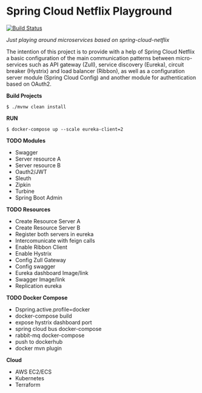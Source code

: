 # Spring Cloud Netflix Playground

[![Build Status](https://travis-ci.org/fpjunqueira/spring-cloud-netflix-playground.svg?branch=master)](https://travis-ci.org/fpjunqueira/spring-cloud-netflix-playground)

_Just playing around microservices based on spring-cloud-netflix_

The intention of this project is to provide with a help of Spring Cloud Netflix a basic configuration of the main communication patterns between micro-services such as API gateway (Zull), service discovery (Eureka), circuit breaker (Hystrix) and load balancer (Ribbon), as well as a configuration server module (Spring Cloud Config) and another module for authentication based on OAuth2.

**Build Projects**

`$ ./mvnw clean install
`

**RUN**

`$ docker-compose up --scale eureka-client=2`


**TODO Modules**

- Swagger
- Server resource A
- Server resource B
- Oauth2/JWT 
- Sleuth
- Zipkin
- Turbine
- Spring Boot Admin

**TODO Resources**

- Create Resource Server A
- Create Resource Server B
- Register both servers in eureka
- Intercomunicate with feign calls
- Enable Ribbon Client
- Enable Hystrix
- Config Zull Gateway
- Config swagger
- Eureka dashboard Image/link
- Swagger Image/link
- Replication eureka

**TODO Docker Compose**

- Dspring.active.profile=docker
- docker-compose build
- expose hystrix dashboard port
- spring cloud bus docker-compose
- rabbit-mq docker-compose
- push to dockerhub
- docker mvn plugin

**Cloud**

- AWS EC2/ECS
- Kubernetes
- Terraform
